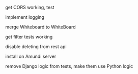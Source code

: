 get CORS working, test

implement logging

merge Whiteboard to WhiteBoard

get filter tests working

disable deleting from rest api

install on Amundi server

remove Django logic from tests, make them use Python logic
